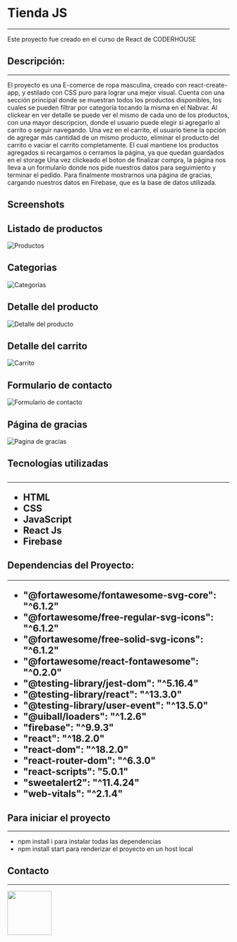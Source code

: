 <h1>Tienda JS</h1>
<hr>
<p>Este proyecto fue creado en el curso de React de CODERHOUSE</p>
<h2>Descripción:</h2>
<hr>
<p>El proyecto es una E-comerce de ropa masculina, creado con react-create-app, y estilado con CSS puro para lograr una mejor visual.
Cuenta con una sección principal donde se muestran todos los productos disponibles, los cuales se pueden filtrar por categoría tocando la misma en el Nabvar. Al clickear en ver detalle se puede ver el mismo de cada uno de los productos, con una mayor descripcion, donde el usuario puede elegir si agregarlo al carrito o seguir navegando.
Una vez en el carrito, el usuario tiene la opción de agregar más cantidad de un mismo producto, eliminar el producto del carrito o vaciar el carrito completamente. El cual mantiene los productos agregados si recargamos o cerramos la página, ya que quedan guardados en el storage
Una vez clickeado el boton de finalizar compra, la página nos lleva a un formulario donde nos pide nuestros datos para seguimiento y terminar el pedido. Para finalmente mostrarnos una página de gracias, cargando nuestros datos en Firebase, que es la base de datos utilizada.</p>
<h2>Screenshots</h2>
<h2>Listado de productos </h2>
<img src="https://res.cloudinary.com/dn0jp4l3w/image/upload/v1663644644/React/products_gycht7.jpg" alt="Productos">
<h2> Categorias </h2>
<img src="https://res.cloudinary.com/dn0jp4l3w/image/upload/v1663644644/React/categoria_srmmyr.jpg" alt="Categorias">
<h2>Detalle del producto </h2>
<img src="https://res.cloudinary.com/dn0jp4l3w/image/upload/v1663644643/React/detail_nkyokv.jpg" alt="Detalle del producto">
<h2>Detalle del carrito </h2>
<img src="https://res.cloudinary.com/dn0jp4l3w/image/upload/v1663644644/React/cart_badpzo.jpg" alt="Carrito">
<h2>Formulario de contacto </h2>
<img src="https://res.cloudinary.com/dn0jp4l3w/image/upload/v1663644643/React/form_hn39c0.jpg" alt="Formulario de contacto">
<h2>Página de gracias </h2>
<img src="https://res.cloudinary.com/dn0jp4l3w/image/upload/v1663644643/React/gracias_e217wu.jpg" alt="Pagina de gracias">
<h2>Tecnologías utilizadas<h2/>
<hr>
<ul>
<li>HTML</li>
<li>CSS</li>
<li>JavaScript</li>
<li>React Js</li>
<li>Firebase</li>
</ul>
<h2>Dependencias del Proyecto:
<hr>
<ul>
<li>"@fortawesome/fontawesome-svg-core": "^6.1.2" </li>
<li>"@fortawesome/free-regular-svg-icons": "^6.1.2"</lo>
<li>"@fortawesome/free-solid-svg-icons": "^6.1.2"</li>
<li>"@fortawesome/react-fontawesome": "^0.2.0"</li>
<li>"@testing-library/jest-dom": "^5.16.4"</li>
<li>"@testing-library/react": "^13.3.0"</li>
<li>"@testing-library/user-event": "^13.5.0"</li>
<li>"@uiball/loaders": "^1.2.6"</li>
<li>"firebase": "^9.9.3"</li>
<li>"react": "^18.2.0"</li>
<li>"react-dom": "^18.2.0"</li>
<li> "react-router-dom": "^6.3.0"</li>
<li>"react-scripts": "5.0.1"</li>
<li>"sweetalert2": "^11.4.24"</li>
<li> "web-vitals": "^2.1.4"</li>
</ul>

<h2>Para iniciar el proyecto</h2>
<hr>
<ul>
<li>npm install i para instalar todas las dependencias</li>
<li>npm install start para renderizar el proyecto en un host local</li>
</ul>

<h2>Contacto</h2>
<hr>
<a href="https://www.linkedin.com/in/francisco-rojas-16b713140/"><img target="_blank" src="https://cdn.jsdelivr.net/gh/devicons/devicon/icons/linkedin/linkedin-original.svg" style="width: 100px">